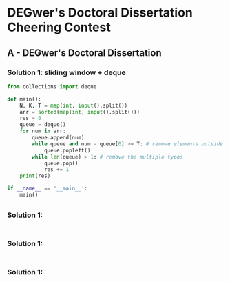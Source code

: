 # DEGwer's Doctoral Dissertation Cheering Contest

## A - DEGwer's Doctoral Dissertation 

### Solution 1:  sliding window + deque

```py
from collections import deque

def main():
    N, K, T = map(int, input().split())
    arr = sorted(map(int, input().split()))
    res = 0
    queue = deque()
    for num in arr:
        queue.append(num)
        while queue and num - queue[0] >= T: # remove elements outside of current range
            queue.popleft()
        while len(queue) > 1: # remove the multiple typos
            queue.pop()
            res += 1
    print(res)

if __name__ == '__main__':
    main()
```

## 

### Solution 1: 

```py

```

## 

### Solution 1: 

```py

```

## 

### Solution 1: 

```py

```
